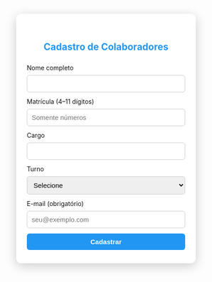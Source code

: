 <!doctype html>
<html lang="pt-BR">
<head>
<meta charset="utf-8">
<meta name="viewport" content="width=device-width,initial-scale=1">
<title>Cadastro de Colaboradores</title>

<style>
:root {
  --accent:#2196F3;
  --dark:#111;
  --muted:#555;
}

*{box-sizing:border-box;margin:0;padding:0;}

body{
  font-family:Inter, Arial, sans-serif;
  background: url('fundo.jpg') no-repeat center center fixed;
  background-size: cover;
  color: var(--dark);
  line-height: 1.5;
  display: flex;
  justify-content: center;
  align-items: center;
  min-height: 100vh;
}

.container{
  max-width:500px;
  width: 100%;
  background: rgba(255,255,255,0.95);
  padding: 30px 24px;
  border-radius: 12px;
  box-shadow: 0 6px 25px rgba(0,0,0,0.2);
}

h2{text-align:center;margin-bottom:20px;color:var(--accent);}

label{display:block;margin-top:10px;color:var(--dark);}
input, select, button{
  width:100%;
  padding:10px;
  margin-top:6px;
  border-radius:6px;
  border:1px solid #ccc;
  font-size:15px;
}
button{
  background:var(--accent);
  color:#fff;
  border:0;
  cursor:pointer;
  font-weight:bold;
  margin-top:12px;
}
button:hover{opacity:.95;}

.msg{
  margin-top:12px;
  text-align:center;
  font-weight:600;
}
.msg.success{color:green;}
.msg.err{color:#c62828;}
</style>
</head>
<body>

<div class="container">
  <h2>Cadastro de Colaboradores</h2>
  <form id="formCadastro">
    <label for="nome">Nome completo</label>
    <input id="nome" type="text" required>
    <label for="matricula">Matrícula (4–11 dígitos)</label>
    <input id="matricula" type="text" pattern="\d{4,11}" required placeholder="Somente números">
    <label for="cargo">Cargo</label>
    <input id="cargo" type="text" required>
    <label for="turno">Turno</label>
    <select id="turno" required>
      <option value="">Selecione</option>
      <option>Manhã</option>
      <option>Tarde</option>
      <option>Noite</option>
    </select>
    <label for="email">E-mail (obrigatório)</label>
    <input id="email" type="email" required placeholder="seu@exemplo.com">
    <button type="submit">Cadastrar</button>
    <p id="msg" class="msg" style="display:none"></p>
  </form>
</div>

<script type="module">
import { initializeApp } from "https://www.gstatic.com/firebasejs/10.12.0/firebase-app.js";
import { 
  getFirestore, collection, addDoc, query, where, getDocs, serverTimestamp 
} from "https://www.gstatic.com/firebasejs/10.12.0/firebase-firestore.js";

/* Configuração Firebase */
const firebaseConfig = {
  apiKey: "AIzaSyCpBiFzqOod4K32cWMr5hfx13fw6LGcPVY",
  authDomain: "ponto-eletronico-f35f9.firebaseapp.com",
  projectId: "ponto-eletronico-f35f9",
  storageBucket: "ponto-eletronico-f35f9.firebasestorage.app",
  messagingSenderId: "208638350255",
  appId: "1:208638350255:web:63d016867a67575b5e155a"
};

const app = initializeApp(firebaseConfig);
const db = getFirestore(app);

const form = document.getElementById('formCadastro');
const msgEl = document.getElementById('msg');

form.addEventListener('submit', async (e)=>{
  e.preventDefault();
  msgEl.style.display='none';

  const nome = form.nome.value.trim();
  const matricula = form.matricula.value.trim();
  const cargo = form.cargo.value.trim();
  const turno = form.turno.value;
  const email = form.email.value.trim();

  if (!nome || !matricula || !cargo || !turno || !email) {
    showMsg('Preencha todos os campos.', true);
    return;
  }

  try {
    const colRef = collection(db, 'colaboradores');
    const q = query(colRef, where('matricula', '==', matricula));
    const q2 = query(colRef, where('email', '==', email));

    const [snapMat, snapEmail] = await Promise.all([getDocs(q), getDocs(q2)]);

    if (!snapMat.empty) {
      showMsg('❌ Matrícula já cadastrada.', true);
      return;
    }
    if (!snapEmail.empty) {
      showMsg('❌ E-mail já cadastrado.', true);
      return;
    }

    await addDoc(colRef, {
      nome, matricula, cargo, turno, email, criadoEm: serverTimestamp()
    });

    showMsg('✅ Cadastro realizado com sucesso!', false);
    form.reset();

  } catch (err) {
    console.error(err);
    showMsg('Erro ao cadastrar: ' + (err.message || err), true);
  }
});

function showMsg(text, isError){
  msgEl.textContent = text;
  msgEl.className = isError ? 'msg err' : 'msg success';
  msgEl.style.display = 'block';
  setTimeout(()=> msgEl.style.display='none', 5000);
}
</script>

</body>
</html>
